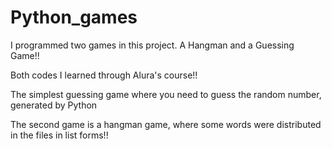 # Python_games
I programmed two games in this project. A Hangman and a Guessing Game!!

Both codes I learned through Alura's course!!

The simplest guessing game where you need to guess the random number, generated by Python

The second game is a hangman game, where some words were distributed in the files in list forms!!
